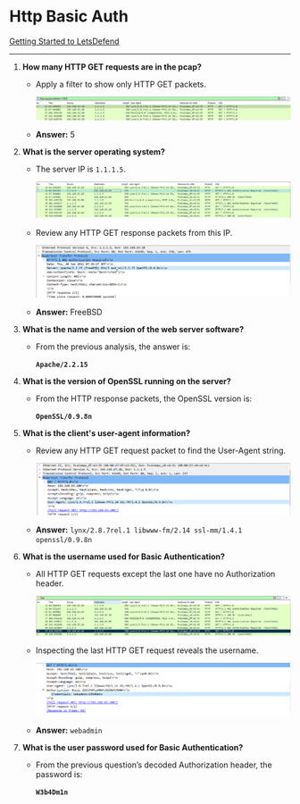 # Http Basic Auth

[Getting Started to LetsDefend](https://app.letsdefend.io/challenge/http-basic-auth)

---

1. **How many HTTP GET requests are in the pcap?**  
   - Apply a filter to show only HTTP GET packets.  
     
     ![HTTP GET Requests](./img/Http-Basic-Auth-1-1.png)  
   
   - **Answer:** 5

2. **What is the server operating system?**  
   - The server IP is `1.1.1.5`.  
     
     ![Server IP](./img/Http-Basic-Auth-2-1.png)  
   
   - Review any HTTP GET response packets from this IP.  
     
     ![HTTP GET Response](./img/Http-Basic-Auth-2-2.png)  
   
   - **Answer:** FreeBSD

3. **What is the name and version of the web server software?**  
   - From the previous analysis, the answer is:  
     
     **`Apache/2.2.15`**

4. **What is the version of OpenSSL running on the server?**  
   - From the HTTP response packets, the OpenSSL version is:  
     
     **`OpenSSL/0.9.8n`**

5. **What is the client's user-agent information?**  
   - Review any HTTP GET request packet to find the User-Agent string.  
     
     ![User-Agent](./img/Http-Basic-Auth-5-1.png)  
   
   - **Answer:** `lynx/2.8.7rel.1 libwww-fm/2.14 ssl-mm/1.4.1 openssl/0.9.8n`

6. **What is the username used for Basic Authentication?**  
   - All HTTP GET requests except the last one have no Authorization header.  
     
     ![Authorization header missing](./img/Http-Basic-Auth-6-1.png)  
   
   - Inspecting the last HTTP GET request reveals the username.  
     
     ![Basic Auth Username](./img/Http-Basic-Auth-6-2.png)  
   
   - **Answer:** `webadmin`

7. **What is the user password used for Basic Authentication?**  
   - From the previous question’s decoded Authorization header, the password is:  
     
     **`W3b4Dm1n`**